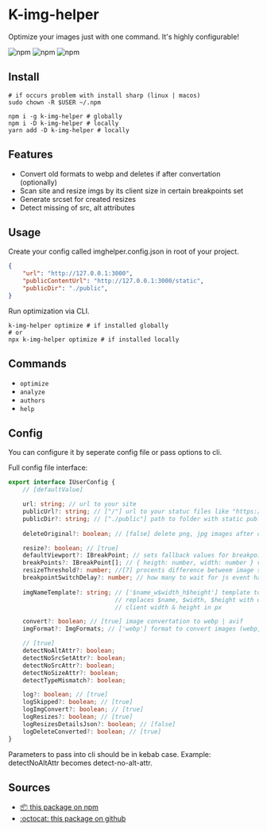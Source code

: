# K-img-helper
Optimize your images just with one command. It's highly configurable!

<!-- shileds -->
![npm](https://img.shields.io/npm/v/k-img-helper)
![npm](https://img.shields.io/npm/dm/k-img-helper)
![npm](https://img.shields.io/npm/l/k-img-helper)

## Install
```
# if occurs problem with install sharp (linux | macos)
sudo chown -R $USER ~/.npm

npm i -g k-img-helper # globally
npm i -D k-img-helper # locally
yarn add -D k-img-helper # locally
```

## Features
- Convert old formats to webp and deletes if after convertation (optionally)
- Scan site and resize imgs by its client size in certain breakpoints set
- Generate srcset for created resizes
- Detect missing of src, alt attributes

## Usage
Create your config called imghelper.config.json in root of your project.

``` json
{
    "url": "http://127.0.0.1:3000",
    "publicContentUrl": "http://127.0.0.1:3000/static", 
    "publicDir": "./public",
}
```

Run optimization via CLI.
```
k-img-helper optimize # if installed globally
# or
npx k-img-helper optimize # if installed locally
```

## Commands
- `optimize`
- `analyze`
- `authors`
- `help`

## Config
You can configure it by seperate config file or pass options to cli.

Full config file interface:
``` ts
export interface IUserConfig {
    // [defaultValue]

    url: string; // url to your site
    publicUrl?: string; // ["/"] url to your statuc files like "https://mysite.com/static/"
    publicDir?: string; // ["./public"] path to folder with static public content
    
    deleteOriginal?: boolean; // [false] delete png, jpg images after convertation to webp

    resize?: boolean; // [true]
    defaultViewport?: IBreakPoint; // sets fallback values for breakpoints
    breakPoints?: IBreakPoint[]; // { heigth: number, width: number } values in px
    resizeThreshold?: number; //[7] procents difference betweem image size to skip resize
    breakpointSwitchDelay?: number; // how many to wait for js event handle after browser resize
    
    imgNameTemplate?: string; // ['$name_w$width_h$height'] template to name resized images
                              // replaces $name, $width, $height with originally name,
                              // client width & height in px

    convert?: boolean; // [true] image convertation to webp | avif
    imgFormat?: ImgFormats; // ['webp'] format to convert images (webp, avif)

    // [true]
    detectNoAltAttr?: boolean;
    detectNoSrcSetAttr?: boolean;
    detectNoSrcAttr?: boolean;
    detectNoSizeAttr?: boolean;
    detectTypeMismatch?: boolean;

    log?: boolean; // [true]
    logSkipped?: boolean; // [true]
    logImgConvert?: boolean; // [true]
    logResizes?: boolean; // [true]
    logResizesDetailsJson?: boolean; // [false]
    logDeleteConverted?: boolean; // [true]
}
```

Parameters to pass into cli should be in kebab case. Example: detectNoAltAttr becomes detect-no-alt-attr.

## Sources
- [:package: this package on npm](https://www.npmjs.com/package/k-img-helper)
- [:octocat: this package on github](https://github.com/Kostayne/k-img-helper)